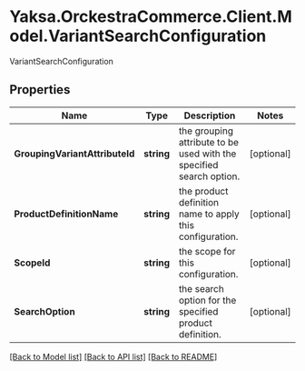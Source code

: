 # Yaksa.OrckestraCommerce.Client.Model.VariantSearchConfiguration
VariantSearchConfiguration

## Properties

Name | Type | Description | Notes
------------ | ------------- | ------------- | -------------
**GroupingVariantAttributeId** | **string** | the grouping attribute to be used with the specified search option. | [optional] 
**ProductDefinitionName** | **string** | the product definition name to apply this configuration. | [optional] 
**ScopeId** | **string** | the scope for this configuration. | [optional] 
**SearchOption** | **string** | the search option for the specified product definition. | [optional] 

[[Back to Model list]](../README.md#documentation-for-models) [[Back to API list]](../README.md#documentation-for-api-endpoints) [[Back to README]](../README.md)

